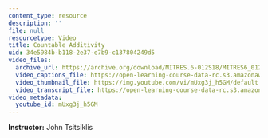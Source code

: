 ```yaml
---
content_type: resource
description: ''
file: null
resourcetype: Video
title: Countable Additivity
uid: 34e5984b-b118-2e37-e7b9-c137804249d5
video_files:
  archive_url: https://archive.org/download/MITRES.6-012S18/MITRES6_012S18_L01-09_300k.mp4
  video_captions_file: https://open-learning-course-data-rc.s3.amazonaws.com/res-6-012-introduction-to-probability-spring-2018/79102856d62f50f38b0bcbd2b7a4b0c6_mUxg3j_h5GM.vtt
  video_thumbnail_file: https://img.youtube.com/vi/mUxg3j_h5GM/default.jpg
  video_transcript_file: https://open-learning-course-data-rc.s3.amazonaws.com/res-6-012-introduction-to-probability-spring-2018/1edd5d52d7d1906bc011c526c61bd3ab_mUxg3j_h5GM.pdf
video_metadata:
  youtube_id: mUxg3j_h5GM
---
```


**Instructor:** John Tsitsiklis